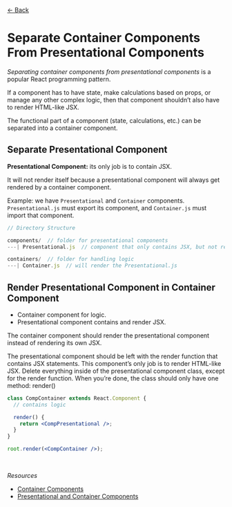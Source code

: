 [&larr; Back](./README.md)

# Separate Container Components From Presentational Components

_Separating container components from presentational components_ is a popular React programming pattern.

If a component has to have state, make calculations based on props, or manage any other complex logic, then that component shouldn’t also have to render HTML-like JSX.

The functional part of a component (state, calculations, etc.) can be separated into a container component.

## Separate Presentational Component

**Presentational Component:** its only job is to contain JSX.

It will not render itself because a presentational component will always get rendered by a container component.

Example: we have `Presentational` and `Container` components. `Presentational.js` must export its component, and `Container.js` must import that component.

```js
// Directory Structure

components/  // folder for presentational components
---| Presentational.js  // component that only contains JSX, but not render anything

containers/  // folder for handling logic
---| Container.js  // will render the Presentational.js

```

## Render Presentational Component in Container Component

- Container component for logic.
- Presentational component contains and render JSX.

The container component should render the presentational component instead of rendering its own JSX.

The presentational component should be left with the render function that contains JSX statements. This component’s only job is to render HTML-like JSX. Delete everything inside of the presentational component class, except for the render function. When you’re done, the class should only have one method: render()

```jsx
class CompContainer extends React.Component {
  // contains logic

  render() {
    return <CompPresentational />;
  }
}

root.render(<CompContainer />);
```

<br>

_Resources_

- [Container Components](https://medium.com/@learnreact/container-components-c0e67432e005)
- [Presentational and Container Components](https://medium.com/@dan_abramov/smart-and-dumb-components-7ca2f9a7c7d0)
